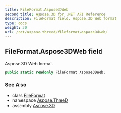 ```yaml
---
title: FileFormat.Aspose3DWeb
second_title: Aspose.3D for .NET API Reference
description: FileFormat field. Aspose.3D Web format
type: docs
weight: 30
url: /net/aspose.threed/fileformat/aspose3dweb/
---
```

## FileFormat.Aspose3DWeb field

Aspose.3D Web format.

```csharp
public static readonly FileFormat Aspose3DWeb;
```

### See Also

* class [FileFormat](../)
* namespace [Aspose.ThreeD](../../fileformat/)
* assembly [Aspose.3D](../../../)


